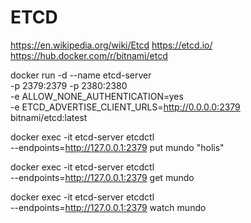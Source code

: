ETCD
====
https://en.wikipedia.org/wiki/Etcd
https://etcd.io/
https://hub.docker.com/r/bitnami/etcd


docker run -d --name etcd-server \
  -p 2379:2379 -p 2380:2380 \
  -e ALLOW_NONE_AUTHENTICATION=yes \
  -e ETCD_ADVERTISE_CLIENT_URLS=http://0.0.0.0:2379 \
  bitnami/etcd:latest

docker exec -it etcd-server etcdctl \
  --endpoints=http://127.0.0.1:2379 put mundo "holis"

docker exec -it etcd-server etcdctl \
  --endpoints=http://127.0.0.1:2379 get mundo 


docker exec -it etcd-server etcdctl \
  --endpoints=http://127.0.0.1:2379 watch mundo